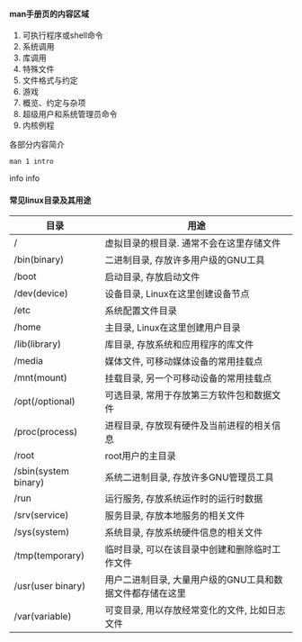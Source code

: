 #### man手册页的内容区域
1. 可执行程序或shell命令
2. 系统调用
3. 库调用
4. 特殊文件
5. 文件格式与约定
6. 游戏
7. 概览、约定与杂项
8. 超级用户和系统管理员命令
9. 内核例程

各部分内容简介
```
man 1 intro
```
info info


#### 常见linux目录及其用途

|目录|用途|
|---|---|
|/|虚拟目录的根目录. 通常不会在这里存储文件|
|/bin(binary)|二进制目录, 存放许多用户级的GNU工具|
|/boot|启动目录, 存放启动文件|
|/dev(device)|设备目录, Linux在这里创建设备节点|
|/etc|系统配置文件目录|
|/home|主目录, Linux在这里创建用户目录|
|/lib(library)|库目录, 存放系统和应用程序的库文件|
|/media|媒体文件, 可移动媒体设备的常用挂载点|
|/mnt(mount)|挂载目录, 另一个可移动设备的常用挂载点|
|/opt(/optional)|可选目录, 常用于存放第三方软件包和数据文件|
|/proc(process)|进程目录, 存放现有硬件及当前进程的相关信息|
|/root|root用户的主目录|
|/sbin(system binary)|系统二进制目录, 存放许多GNU管理员工具|
|/run|运行服务, 存放系统运作时的运行时数据|
|/srv(service)|服务目录, 存放本地服务的相关文件|
|/sys(system)|系统目录, 存放系统硬件信息的相关文件|
|/tmp(temporary)|临时目录, 可以在该目录中创建和删除临时工作文件|
|/usr(user binary)|用户二进制目录, 大量用户级的GNU工具和数据文件都存储在这里|
|/var(variable)|可变目录, 用以存放经常变化的文件, 比如日志文件|